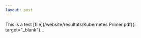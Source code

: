 ```yaml
---
layout: post
---
```


This is a test [file](/website/resultats/Kubernetes Primer.pdf){: target="_blank"}...